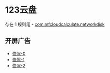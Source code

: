 # 123云盘

存在 1 规则组 - [com.mfcloudcalculate.networkdisk](/src/apps/com.mfcloudcalculate.networkdisk.ts)

## 开屏广告

- [快照-0](https://i.gkd.li/import/12846434)
- [快照-1](https://i.gkd.li/import/13059834)
- [快照-2](https://i.gkd.li/import/13259303)
